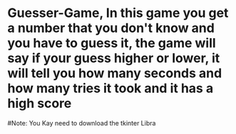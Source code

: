 # Guesser-Game, In this game you get a number that you don't know and you have to guess it, the game will say if your guess higher or lower, it will tell you how many seconds and how many tries it took and it has a high score
#Note: You Kay need to download the tkinter Libra 
